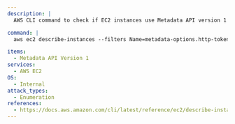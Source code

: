 ```yaml
---
description: |
  AWS CLI command to check if EC2 instances use Metadata API version 1 (easier to exfil access keys).

command: |
  aws ec2 describe-instances --filters Name=metadata-options.http-tokens,Values=optional

items:
  - Metadata API Version 1
services:
  - AWS EC2
OS:
  - Internal
attack_types:
  - Enumeration
references:
  - https://docs.aws.amazon.com/cli/latest/reference/ec2/describe-instances.html
---
```

